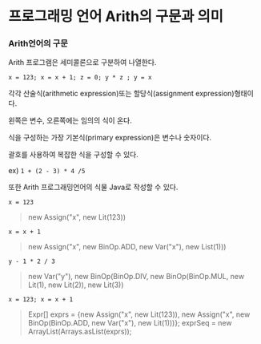 # 프로그래밍 언어 Arith의 구문과 의미

### Arith언어의 구문

Arith 프로그램은 세미콜론으로 구분하여 나열한다.

```arith
x = 123; x = x + 1; z = 0; y * z ; y = x
```

각각 산술식(arithmetic expression)또는 할당식(assignment expression)형태이다.

왼쪽은 변수, 오른쪽에는 임의의 식이 온다.

식을 구성하는 가장 기본식(primary expression)은 변수나 숫자이다.

괄호를 사용하여 복잡한 식을 구성할 수 있다.

ex) `1 + (2 - 3) * 4 /5`

또한 Arith 프로그래밍언어의 식물 Java로 작성할 수 있다.

`x = 123`
> new Assign("x", new Lit(123))

`x = x + 1`
> new Assign("x", new  BinOp.ADD, new Var("x"), new List(1)))

`y - 1 * 2 / 3`
> new Var("y"), new BinOp(BinOp.DIV, new BinOp(BinOp.MUL, new Lit(1), new Lit(2)), new Lit(3))

`x = 123; x = x + 1`
> Expr[] exprs = {new Assign("x", new Lit(123)), new Assign("x", new BinOp(BinOp.ADD, new Var("x"), new Lit(1)))};
> exprSeq = new ArrayList<Expr>(Arrays.asList(exprs));

